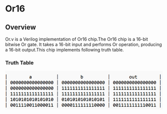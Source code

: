 # Or16

## Overview
Or.v is a Verilog implementation of Or16 chip.The Or16 chip is a 16-bit bitwise Or gate. It takes a 16-bit input and performs Or operation, producing a 16-bit output.This chip implements following truth table.

### Truth Table
    
![alt text](image.png)